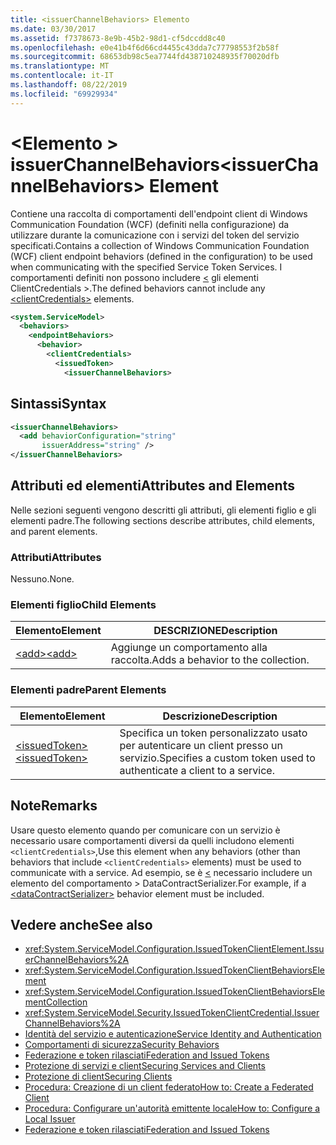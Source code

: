 ```yaml
---
title: <issuerChannelBehaviors> Elemento
ms.date: 03/30/2017
ms.assetid: f7378673-8e9b-45b2-98d1-cf5dccdd8c40
ms.openlocfilehash: e0e41b4f6d66cd4455c43dda7c77798553f2b58f
ms.sourcegitcommit: 68653db98c5ea7744fd438710248935f70020dfb
ms.translationtype: MT
ms.contentlocale: it-IT
ms.lasthandoff: 08/22/2019
ms.locfileid: "69929934"
---
```

# <a name="issuerchannelbehaviors-element"></a><span data-ttu-id="39539-102">\<Elemento > issuerChannelBehaviors</span><span class="sxs-lookup"><span data-stu-id="39539-102">\<issuerChannelBehaviors> Element</span></span>

<span data-ttu-id="39539-103">Contiene una raccolta di comportamenti dell'endpoint client di Windows Communication Foundation (WCF) (definiti nella configurazione) da utilizzare durante la comunicazione con i servizi del token del servizio specificati.</span><span class="sxs-lookup"><span data-stu-id="39539-103">Contains a collection of Windows Communication Foundation (WCF) client endpoint behaviors (defined in the configuration) to be used when communicating with the specified Service Token Services.</span></span> <span data-ttu-id="39539-104">I comportamenti definiti non possono includere [ \<](clientcredentials.md) gli elementi ClientCredentials >.</span><span class="sxs-lookup"><span data-stu-id="39539-104">The defined behaviors cannot include any [\<clientCredentials>](clientcredentials.md) elements.</span></span>

```xml
<system.ServiceModel>
  <behaviors>
    <endpointBehaviors>
      <behavior>
        <clientCredentials>
          <issuedToken>
            <issuerChannelBehaviors>
```

## <a name="syntax"></a><span data-ttu-id="39539-105">Sintassi</span><span class="sxs-lookup"><span data-stu-id="39539-105">Syntax</span></span>

```xml
<issuerChannelBehaviors>
  <add behaviorConfiguration="string"
       issuerAddress="string" />
</issuerChannelBehaviors>
```

## <a name="attributes-and-elements"></a><span data-ttu-id="39539-106">Attributi ed elementi</span><span class="sxs-lookup"><span data-stu-id="39539-106">Attributes and Elements</span></span>

<span data-ttu-id="39539-107">Nelle sezioni seguenti vengono descritti gli attributi, gli elementi figlio e gli elementi padre.</span><span class="sxs-lookup"><span data-stu-id="39539-107">The following sections describe attributes, child elements, and parent elements.</span></span>

### <a name="attributes"></a><span data-ttu-id="39539-108">Attributi</span><span class="sxs-lookup"><span data-stu-id="39539-108">Attributes</span></span>

<span data-ttu-id="39539-109">Nessuno.</span><span class="sxs-lookup"><span data-stu-id="39539-109">None.</span></span>

### <a name="child-elements"></a><span data-ttu-id="39539-110">Elementi figlio</span><span class="sxs-lookup"><span data-stu-id="39539-110">Child Elements</span></span>

|<span data-ttu-id="39539-111">Elemento</span><span class="sxs-lookup"><span data-stu-id="39539-111">Element</span></span>|<span data-ttu-id="39539-112">DESCRIZIONE</span><span class="sxs-lookup"><span data-stu-id="39539-112">Description</span></span>|
|-------------|-----------------|
|[<span data-ttu-id="39539-113">\<add></span><span class="sxs-lookup"><span data-stu-id="39539-113">\<add></span></span>](add-of-issuerchannelbehaviors.md)|<span data-ttu-id="39539-114">Aggiunge un comportamento alla raccolta.</span><span class="sxs-lookup"><span data-stu-id="39539-114">Adds a behavior to the collection.</span></span>|

### <a name="parent-elements"></a><span data-ttu-id="39539-115">Elementi padre</span><span class="sxs-lookup"><span data-stu-id="39539-115">Parent Elements</span></span>

|<span data-ttu-id="39539-116">Elemento</span><span class="sxs-lookup"><span data-stu-id="39539-116">Element</span></span>|<span data-ttu-id="39539-117">Descrizione</span><span class="sxs-lookup"><span data-stu-id="39539-117">Description</span></span>|
|-------------|-----------------|
|[<span data-ttu-id="39539-118">\<issuedToken></span><span class="sxs-lookup"><span data-stu-id="39539-118">\<issuedToken></span></span>](issuedtoken.md)|<span data-ttu-id="39539-119">Specifica un token personalizzato usato per autenticare un client presso un servizio.</span><span class="sxs-lookup"><span data-stu-id="39539-119">Specifies a custom token used to authenticate a client to a service.</span></span>|

## <a name="remarks"></a><span data-ttu-id="39539-120">Note</span><span class="sxs-lookup"><span data-stu-id="39539-120">Remarks</span></span>

<span data-ttu-id="39539-121">Usare questo elemento quando per comunicare con un servizio è necessario usare comportamenti diversi da quelli includono elementi `<clientCredentials>`,</span><span class="sxs-lookup"><span data-stu-id="39539-121">Use this element when any behaviors (other than behaviors that include `<clientCredentials>` elements) must be used to communicate with a service.</span></span> <span data-ttu-id="39539-122">Ad esempio, se è [ \<](datacontractserializer-element.md) necessario includere un elemento del comportamento > DataContractSerializer.</span><span class="sxs-lookup"><span data-stu-id="39539-122">For example, if a [\<dataContractSerializer>](datacontractserializer-element.md) behavior element must be included.</span></span>

## <a name="see-also"></a><span data-ttu-id="39539-123">Vedere anche</span><span class="sxs-lookup"><span data-stu-id="39539-123">See also</span></span>

- <xref:System.ServiceModel.Configuration.IssuedTokenClientElement.IssuerChannelBehaviors%2A>
- <xref:System.ServiceModel.Configuration.IssuedTokenClientBehaviorsElement>
- <xref:System.ServiceModel.Configuration.IssuedTokenClientBehaviorsElementCollection>
- <xref:System.ServiceModel.Security.IssuedTokenClientCredential.IssuerChannelBehaviors%2A>
- [<span data-ttu-id="39539-124">Identità del servizio e autenticazione</span><span class="sxs-lookup"><span data-stu-id="39539-124">Service Identity and Authentication</span></span>](../../../wcf/feature-details/service-identity-and-authentication.md)
- [<span data-ttu-id="39539-125">Comportamenti di sicurezza</span><span class="sxs-lookup"><span data-stu-id="39539-125">Security Behaviors</span></span>](../../../wcf/feature-details/security-behaviors-in-wcf.md)
- [<span data-ttu-id="39539-126">Federazione e token rilasciati</span><span class="sxs-lookup"><span data-stu-id="39539-126">Federation and Issued Tokens</span></span>](../../../wcf/feature-details/federation-and-issued-tokens.md)
- [<span data-ttu-id="39539-127">Protezione di servizi e client</span><span class="sxs-lookup"><span data-stu-id="39539-127">Securing Services and Clients</span></span>](../../../wcf/feature-details/securing-services-and-clients.md)
- [<span data-ttu-id="39539-128">Protezione di client</span><span class="sxs-lookup"><span data-stu-id="39539-128">Securing Clients</span></span>](../../../wcf/securing-clients.md)
- [<span data-ttu-id="39539-129">Procedura: Creazione di un client federato</span><span class="sxs-lookup"><span data-stu-id="39539-129">How to: Create a Federated Client</span></span>](../../../wcf/feature-details/how-to-create-a-federated-client.md)
- [<span data-ttu-id="39539-130">Procedura: Configurare un'autorità emittente locale</span><span class="sxs-lookup"><span data-stu-id="39539-130">How to: Configure a Local Issuer</span></span>](../../../wcf/feature-details/how-to-configure-a-local-issuer.md)
- [<span data-ttu-id="39539-131">Federazione e token rilasciati</span><span class="sxs-lookup"><span data-stu-id="39539-131">Federation and Issued Tokens</span></span>](../../../wcf/feature-details/federation-and-issued-tokens.md)
